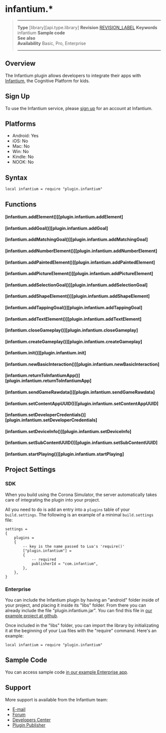 # infantium.*

> --------------------- ------------------------------------------------------------------------------------------
> __Type__              [library][api.type.library]
> __Revision__          [REVISION_LABEL](REVISION_URL)
> __Keywords__          infantium
> __Sample code__       
> __See also__          
> __Availability__      Basic, Pro, Enterprise
> --------------------- ------------------------------------------------------------------------------------------

## Overview

The Infantium plugin allows developers to integrate their apps with [Infantium](http://www.infantium.com), the Cognitive Platform for kids.

## Sign Up

To use the Infantium service, please [sign up](http://www.infantium.com) for an account at Infantium.

## Platforms

* Android: Yes
* iOS: No
* Mac: No
* Win: No
* Kindle: No
* NOOK: No

## Syntax

	local infantium = require "plugin.infantium"

## Functions

#### [infantium.addElement()][plugin.infantium.addElement]

#### [infantium.addGoal()][plugin.infantium.addGoal]

#### [infantium.addMatchingGoal()][plugin.infantium.addMatchingGoal]

#### [infantium.addNumberElement()][plugin.infantium.addNumberElement]

#### [infantium.addPaintedElement()][plugin.infantium.addPaintedElement]

#### [infantium.addPictureElement()][plugin.infantium.addPictureElement]

#### [infantium.addSelectionGoal()][plugin.infantium.addSelectionGoal]

#### [infantium.addShapeElement()][plugin.infantium.addShapeElement]

#### [infantium.addTappingGoal()][plugin.infantium.addTappingGoal]

#### [infantium.addTextElement()][plugin.infantium.addTextElement]

#### [infantium.closeGameplay()][plugin.infantium.closeGameplay]

#### [infantium.createGameplay()][plugin.infantium.createGameplay]

#### [infantium.init()][plugin.infantium.init]

#### [infantium.newBasicInteraction()][plugin.infantium.newBasicInteraction]

#### [infantium.returnToInfantiumApp()][plugin.infantium.returnToInfantiumApp]

#### [infantium.sendGameRawdata()][plugin.infantium.sendGameRawdata]

#### [infantium.setContentAppUUID()][plugin.infantium.setContentAppUUID]

#### [infantium.setDeveloperCredentials()][plugin.infantium.setDeveloperCredentials]

#### [infantium.setDeviceInfo()][plugin.infantium.setDeviceInfo]

#### [infantium.setSubContentUUID()][plugin.infantium.setSubContentUUID]

#### [infantium.startPlaying()][plugin.infantium.startPlaying]

## Project Settings

### SDK

When you build using the Corona Simulator, the server automatically takes care of integrating the plugin into your project. 

All you need to do is add an entry into a `plugins` table of your `build.settings`. The following is an example of a minimal `build.settings` file:

``````
settings =
{
	plugins =
	{
		-- key is the name passed to Lua's 'require()'
		["plugin.infantium"] =
		{
			-- required
			publisherId = "com.infantium",
		},
	},		
}
``````

### Enterprise

You can include the Infantium plugin by having an "android" folder inside of your project, and placing it inside its "libs" folder. From there you can already include the file "plugin.infantium.jar". You can find this file in [our example project at github](https://github.com/infantium/infantium-corona-example/tree/master/android/libs).

Once included in the "libs" folder, you can import the library by initializating it at the beginning of your Lua files with the "require" command. Here's an example:
````````
local infantium = require "plugin.infantium"
````````

## Sample Code

You can access sample code [in our example Enterprise app](https://github.com/infantium/infantium-corona-example/blob/master/Corona/main.lua).

## Support

More support is available from the Infantium team:

* [E-mail](mailto://partnerships@infantium.com)
* [Forum](http://forum.coronalabs.com/plugin/infantium)
* [Developers Center](http://docs.infantium.com)
* [Plugin Publisher](http://www.infantium.com)
